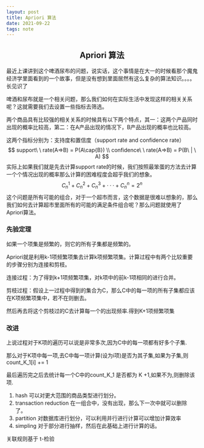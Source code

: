 ```yaml
---
layout: post
title: Apriori 算法
date: 2021-09-22
tags: note
---
```

<h2 align = "center">Apriori 算法</h2>

最近上课讲到这个啤酒尿布的问题，说实话，这个事情是在大一的时候看那个魔鬼经济学里面看到的一个故事，但是没有想到里面居然有这么复杂的算法知识。。。。长见识了

啤酒和尿布就是一个相关问题，那么我们如何在实际生活中发现这样的相关关系呢？这就需要我们去设置一些指标去筛选。

两个商品具有比较强的相关关系的时候具有以下两个特点，其一：这两个产品同时出现的概率比较高，第二：在A产品出现的情况下，B产品出现的概率也比较高。

这两个指标分别为：支持度和置信度（support rate  and confidence rate）
$$
support\ \ rate(A=>B) = P(A\cap{B}) \\
confidence\ \ rate(A=>B) = P(B\ | \ A)
$$
实际上如果我们就是先去计算support rate的时候，我们按照最笨蛋的方法去计算一个个情况出现的概率那么计算的困难程度会超乎我们的想象。
$$
C^1_n + C^2_n + C^3_n + ··· + C^n_n = 2^n
$$
这个问题是所有可能的组合，对于一个超市而言，这个数据是很难以想象的，那么我们如何去计算超市里面所有的可能的满足条件组合呢？那么问题就使用了Apriori算法。

### 先验定理

如果一个项集是频繁的，则它的所有子集都是频繁的。

Apriori就是利用k-1项频繁项集去计算k项频繁项集。计算过程中有两个比较重要的步骤分别为连接和剪枝。

连接过程：为了得到k+1项频繁项集，对k项中的前k-1项相同的进行合并。

剪枝过程：假设上一过程中得到的集合为C，那么C中的每一项的所有子集都应该在K项频繁项集中，若不在则删去。

然后再去将这个剪枝过的C去计算每一个的出现频率.得到K+1项频繁项集

### 改进

上说过程对于K项的遍历可以说是非常多次,因为C中的每一项都有好多个子集.

那么对于K项中每一项,去C中每一项计算(设为i项)是否为其子集,如果为子集,则count_K_1[i] += 1

最后遍历完之后去统计每一个C中的count_K_1 是否都为 K +1,如果不为,则删除该项. 



1. hash 可以对更大范围的商品类型进行划分。
2. transaction reduction 在一组合中，没有出现，那么下一次中就可以删除了。
3. partition 对数据库进行划分，可以利用并行进行计算可以增加计算效率
4. simpling 对于部分进行抽样，然后在此基础上进行计算的话。



关联规则基于 t-检验


